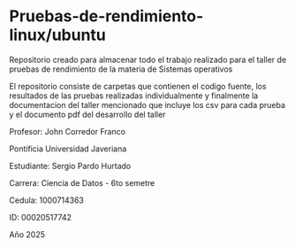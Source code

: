 # Pruebas-de-rendimiento-linux/ubuntu
Repositorio creado para almacenar todo el trabajo realizado para el taller de pruebas de rendimiento de la materia de Sistemas operativos

El repositorio consiste de carpetas que contienen el codigo fuente, los resultados de las pruebas realizadas individualmente y finalmente la documentacion del taller mencionado que incluye los csv para cada prueba y el documento pdf del desarrollo del taller

Profesor: John Corredor Franco

Pontificia Universidad Javeriana

Estudiante: Sergio Pardo Hurtado

Carrera: Ciencia de Datos - 6to semetre

Cedula: 1000714363

ID: 00020517742

Año 2025
